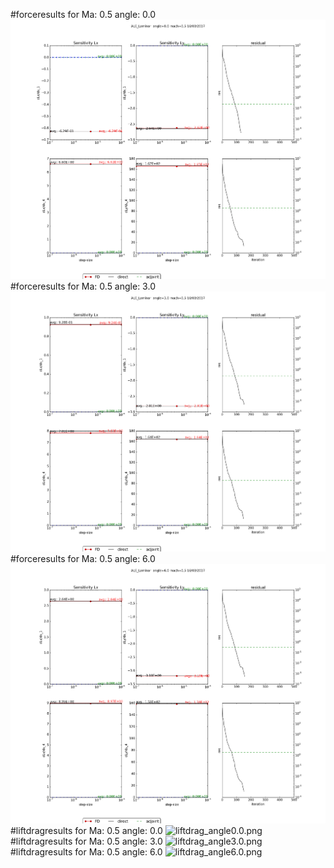 #forceresults for  Ma: 0.5 angle: 0.0
![force_angle0.0.png](force_angle0.0.png)
#forceresults for  Ma: 0.5 angle: 3.0
![force_angle3.0.png](force_angle3.0.png)
#forceresults for  Ma: 0.5 angle: 6.0
![force_angle6.0.png](force_angle6.0.png)
#liftdragresults for  Ma: 0.5 angle: 0.0
![liftdrag_angle0.0.png](liftdrag_angle0.0.png)
#liftdragresults for  Ma: 0.5 angle: 3.0
![liftdrag_angle3.0.png](liftdrag_angle3.0.png)
#liftdragresults for  Ma: 0.5 angle: 6.0
![liftdrag_angle6.0.png](liftdrag_angle6.0.png)
